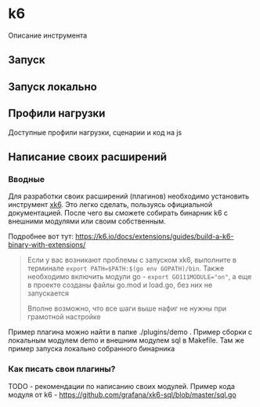 # k6

Описание инструмента

## Запуск

## Запуск локально

## Профили нагрузки

Доступные профили нагрузки, сценарии и код на js

## Написание своих расширений

### Вводные

Для разработки своих расширений (плагинов) необходимо установить инструмент [xk6](https://github.com/grafana/xk6). 
Это легко сделать, пользуясь официальной документацией. После чего вы сможете собирать бинарник k6 с внешними модулями или своим собственным.

Подробнее вот тут: https://k6.io/docs/extensions/guides/build-a-k6-binary-with-extensions/

> Если у вас возникают проблемы с запуском xk6, выполните в терминале `export PATH=$PATH:$(go env GOPATH)/bin`. 
> Также необходимо включить модули go - `export GO111MODULE="on"`, а еще в проекте созданы файлы go.mod и load.go, без них не запускается
> 
> Вполне возможно, что все шаги выше нафиг не нужны при грамотной настройке

Пример плагина можно найти в папке ./plugins/demo . Пример сборки с локальным модулем demo и внешним модулем sql в Makefile. 
Там же пример запуска локально собранного бинарника


### Как писать свои плагины?

TODO - рекомендации по написанию своих модулей.
Пример кода модуля от k6 - https://github.com/grafana/xk6-sql/blob/master/sql.go




